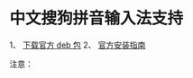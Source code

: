 中文搜狗拼音输入法支持
===

1、 [下载官方 deb 包](https://shurufa.sogou.com/)
2、 [官方安装指南](https://shurufa.sogou.com/linux/guide)

注意：



